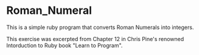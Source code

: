 # Roman_Numeral
This is a simple ruby program that converts Roman Numerals into integers. 

This exercise was excerpted from Chapter 12 in Chris Pine's renowned Intorduction to Ruby book "Learn to Program".

